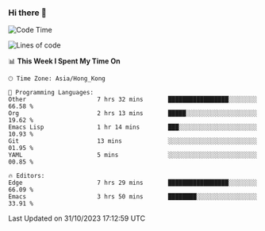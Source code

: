 ### Hi there 👋

<!--
**nicehiro/nicehiro** is a ✨ _special_ ✨ repository because its `README.md` (this file) appears on your GitHub profile.

Here are some ideas to get you started:

- 🔭 I’m currently working on ...
- 🌱 I’m currently learning ...
- 👯 I’m looking to collaborate on ...
- 🤔 I’m looking for help with ...
- 💬 Ask me about ...
- 📫 How to reach me: ...
- 😄 Pronouns: ...
- ⚡ Fun fact: ...
-->

<!--START_SECTION:waka-->
![Code Time](http://img.shields.io/badge/Code%20Time-11%20hrs%2019%20mins-blue)

![Lines of code](https://img.shields.io/badge/From%20Hello%20World%20I%27ve%20Written-2.6%20million%20lines%20of%20code-blue)

📊 **This Week I Spent My Time On** 

```text
🕑︎ Time Zone: Asia/Hong_Kong

💬 Programming Languages: 
Other                    7 hrs 32 mins       █████████████████░░░░░░░░   66.58 % 
Org                      2 hrs 13 mins       █████░░░░░░░░░░░░░░░░░░░░   19.62 % 
Emacs Lisp               1 hr 14 mins        ███░░░░░░░░░░░░░░░░░░░░░░   10.93 % 
Git                      13 mins             ░░░░░░░░░░░░░░░░░░░░░░░░░   01.95 % 
YAML                     5 mins              ░░░░░░░░░░░░░░░░░░░░░░░░░   00.85 % 

🔥 Editors: 
Edge                     7 hrs 29 mins       █████████████████░░░░░░░░   66.09 % 
Emacs                    3 hrs 50 mins       ████████░░░░░░░░░░░░░░░░░   33.91 % 
```


 Last Updated on 31/10/2023 17:12:59 UTC
<!--END_SECTION:waka-->
